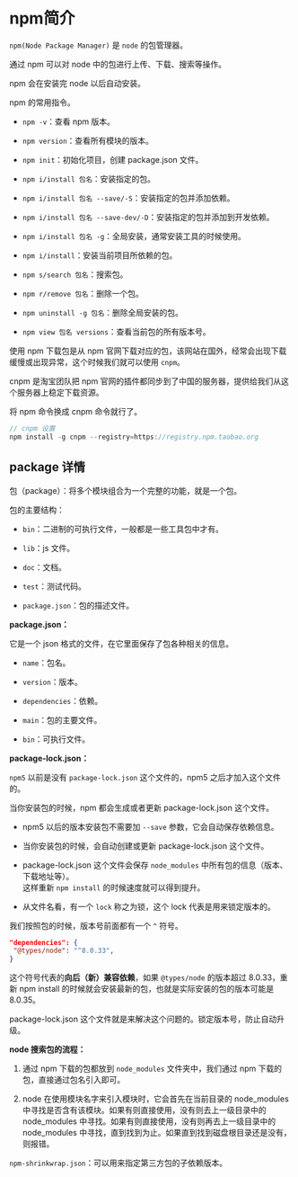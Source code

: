 # npm简介

`npm(Node Package Manager)` 是 `node` 的包管理器。

通过 npm 可以对 node 中的包进行上传、下载、搜索等操作。

npm 会在安装完 node 以后自动安装。

npm 的常用指令。

- `npm -v`：查看 npm 版本。

- `npm version`：查看所有模块的版本。

- `npm init`：初始化项目，创建 package.json 文件。

- `npm i/install 包名`：安装指定的包。

- `npm i/install 包名 --save/-S`：安装指定的包并添加依赖。

- `npm i/install 包名 --save-dev/-D`：安装指定的包并添加到开发依赖。

- `npm i/install 包名 -g`：全局安装，通常安装工具的时候使用。

- `npm i/install`：安装当前项目所依赖的包。

- `npm s/search 包名`：搜索包。

- `npm r/remove 包名`：删除一个包。

- `npm uninstall -g 包名`：删除全局安装的包。

- `npm view 包名 versions`：查看当前包的所有版本号。

使用 npm 下载包是从 npm 官网下载对应的包，该网站在国外，经常会出现下载缓慢或出现异常，这个时候我们就可以使用 `cnpm`。

cnpm 是淘宝团队把 npm 官网的插件都同步到了中国的服务器，提供给我们从这个服务器上稳定下载资源。

将 npm 命令换成 cnpm 命令就行了。

```js
// cnpm 设置
npm install -g cnpm --registry=https://registry.npm.taobao.org
```

## package 详情

包（package）：将多个模块组合为一个完整的功能，就是一个包。

包的主要结构：

- `bin`：二进制的可执行文件，一般都是一些工具包中才有。

- `lib`：js 文件。

- `doc`：文档。

- `test`：测试代码。

- `package.json`：包的描述文件。

**package.json：**

它是一个 json 格式的文件，在它里面保存了包各种相关的信息。

- `name`：包名。

- `version`：版本。

- `dependencies`：依赖。

- `main`：包的主要文件。

- `bin`：可执行文件。

**package-lock.json：**

`npm5` 以前是没有 `package-lock.json` 这个文件的，npm5 之后才加入这个文件的。

当你安装包的时候，npm 都会生成或者更新 package-lock.json 这个文件。

- npm5 以后的版本安装包不需要加 `--save` 参数，它会自动保存依赖信息。

- 当你安装包的时候，会自动创建或更新 package-lock.json 这个文件。

- package-lock.json 这个文件会保存 `node_modules` 中所有包的信息（版本、下载地址等）。  
这样重新 `npm install` 的时候速度就可以得到提升。

- 从文件名看，有一个 `lock` 称之为锁，这个 lock 代表是用来锁定版本的。

我们按照包的时候，版本号前面都有一个 `^` 符号。

```json
"dependencies": {
 "@types/node": "^8.0.33",
}
```

这个符号代表的**向后（新）兼容依赖**，如果 `@types/node` 的版本超过 8.0.33，重新 npm install 的时候就会安装最新的包，也就是实际安装的包的版本可能是 8.0.35。

package-lock.json 这个文件就是来解决这个问题的。锁定版本号，防止自动升级。

**node 搜索包的流程：**

1. 通过 npm 下载的包都放到 `node_modules` 文件夹中，我们通过 npm 下载的包，直接通过包名引入即可。

2. node 在使用模块名字来引入模块时，它会首先在当前目录的 node_modules 中寻找是否含有该模块。如果有则直接使用，没有则去上一级目录中的 node_modules 中寻找。如果有则直接使用，没有则再去上一级目录中的 node_modules 中寻找，直到找到为止。如果直到找到磁盘根目录还是没有，则报错。

`npm-shrinkwrap.json`：可以用来指定第三方包的子依赖版本。
